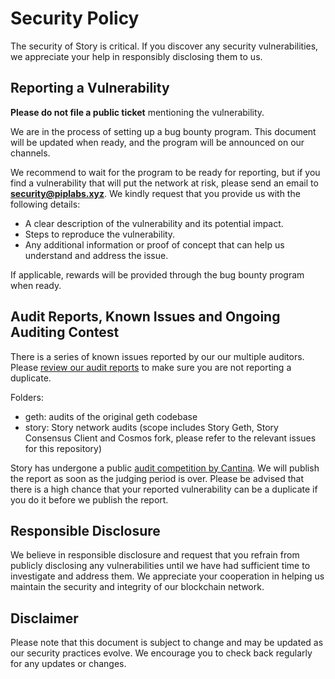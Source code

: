 # Security Policy

The security of Story is critical. If you discover any security vulnerabilities, we appreciate your help in responsibly disclosing them to us.

## Reporting a Vulnerability

**Please do not file a public ticket** mentioning the vulnerability.

We are in the process of setting up a bug bounty program. This document will be updated when ready, and the program will be announced on our channels.

We recommend to wait for the program to be ready for reporting, but if you find a vulnerability that will put the network at risk, please send an email to **security@piplabs.xyz**. We kindly request that you provide us with the following details:

- A clear description of the vulnerability and its potential impact.
- Steps to reproduce the vulnerability.
- Any additional information or proof of concept that can help us understand and address the issue.

If applicable, rewards will be provided through the bug bounty program when ready.

## Audit Reports, Known Issues and Ongoing Auditing Contest

There is a series of known issues reported by our our multiple auditors. Please [review our audit reports](./audits/) to make sure you are not reporting a duplicate.

Folders:

- geth: audits of the original geth codebase
- story: Story network audits (scope includes Story Geth, Story Consensus Client and Cosmos fork, please refer to the relevant issues for this repository)

Story has undergone a public [audit competition by Cantina](https://cantina.xyz/competitions/0561defa-eeb2-4a74-8884-5d7a873afa58). We will publish the report as soon as the judging period is over.
Please be advised that there is a high chance that your reported vulnerability can be a duplicate if you do it before we publish the report.

## Responsible Disclosure

We believe in responsible disclosure and request that you refrain from publicly disclosing any vulnerabilities until we have had sufficient time to investigate and address them. We appreciate your cooperation in helping us maintain the security and integrity of our blockchain network.

## Disclaimer

Please note that this document is subject to change and may be updated as our security practices evolve. We encourage you to check back regularly for any updates or changes.
